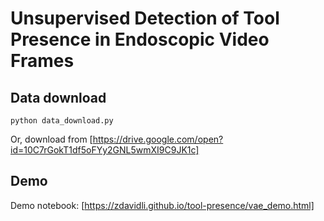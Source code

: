 # Unsupervised Detection of Tool Presence in Endoscopic Video Frames

## Data download

`python data_download.py`

Or, download from [https://drive.google.com/open?id=10C7rGokT1df5oFYy2GNL5wmXI9C9JK1c]

## Demo

Demo notebook: [https://zdavidli.github.io/tool-presence/vae_demo.html] 

